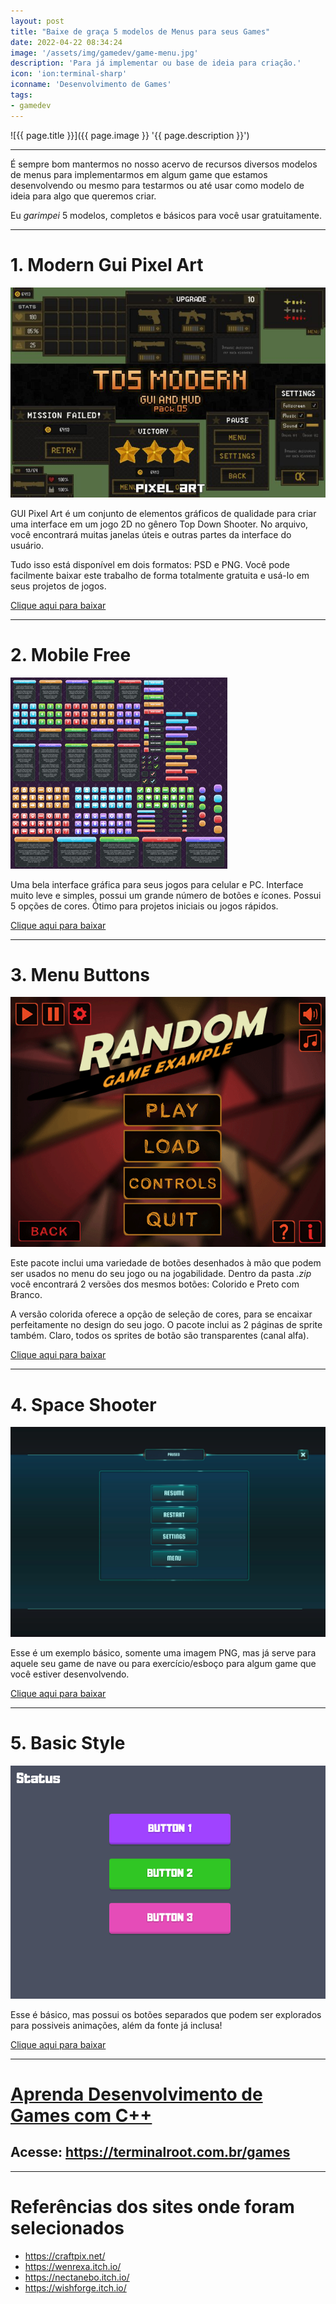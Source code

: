 ```yaml
---
layout: post
title: "Baixe de graça 5 modelos de Menus para seus Games"
date: 2022-04-22 08:34:24
image: '/assets/img/gamedev/game-menu.jpg'
description: 'Para já implementar ou base de ideia para criação.'
icon: 'ion:terminal-sharp'
iconname: 'Desenvolvimento de Games'
tags:
- gamedev
---
```


![{{ page.title }}]({{ page.image }} '{{ page.description }}')

---

É sempre bom mantermos no nosso acervo de recursos diversos modelos de menus para implementarmos em algum game que estamos desenvolvendo ou mesmo para testarmos ou até usar como modelo de ideia para algo que queremos criar.

Eu *garimpei* 5 modelos, completos e básicos para você usar gratuitamente.

---

# 1. Modern Gui Pixel Art
![Modern GUI Pixel Art](/assets/img/gamedev/menus/1.jpg) 

GUI Pixel Art é um conjunto de elementos gráficos de qualidade para criar uma interface em um jogo 2D no gênero Top Down Shooter. No arquivo, você encontrará muitas janelas úteis e outras partes da interface do usuário.

Tudo isso está disponível em dois formatos: PSD e PNG. Você pode facilmente baixar este trabalho de forma totalmente gratuita e usá-lo em seus projetos de jogos.

<a href="/downs/menus/1-craftpix-852098-free-tds-modern-gui-pixel-art.zip" class="btn btn-danger btn-lg">Clique aqui para baixar</a>

---

# 2. Mobile Free
![Mobile Free](/assets/img/gamedev/menus/2.jpg) 

Uma bela interface gráfica para seus jogos para celular e PC. Interface muito leve e simples, possui um grande número de botões e ícones. Possui 5 opções de cores. Ótimo para projetos iniciais ou jogos rápidos.

<a href="/downs/menus/2-WenrexaUIMobileN4_OnlyPng.zip" class="btn btn-warning btn-lg">Clique aqui para baixar</a>

---

# 3. Menu Buttons
![Menu Buttons](/assets/img/gamedev/menus/3.gif) 

Este pacote inclui uma variedade de botões desenhados à mão que podem ser usados no menu do seu jogo ou na jogabilidade. Dentro da pasta *.zip* você encontrará 2 versões dos mesmos botões: Colorido e Preto com Branco.

A versão colorida oferece a opção de seleção de cores, para se encaixar perfeitamente no design do seu jogo. O pacote inclui as 2 páginas de sprite também. Claro, todos os sprites de botão são transparentes (canal alfa).

<a href="/downs/menus/3-space-stream-overlay-game-twitch-ui-frames-set.zip" class="btn btn-primary btn-lg">Clique aqui para baixar</a>

---

# 4. Space Shooter
![Space Shooter](/assets/img/gamedev/menus/4-Space-Shooter-UI7.jpg) 

Esse é um exemplo básico, somente uma imagem PNG, mas já serve para aquele seu game de nave ou para exercício/esboço para algum game que você estiver desenvolvendo.

<a href="/downs/menus/4.zip" class="btn btn-dark btn-lg">Clique aqui para baixar</a>

---

# 5. Basic Style
![Basic Style](/assets/img/gamedev/menus/5.png) 

Esse é básico, mas possui os botões separados que podem ser explorados para possiveis animações, além da fonte já inclusa!

<a href="/downs/menus/5-basic-buttons.zip" class="btn btn-info btn-lg">Clique aqui para baixar</a>

---

# [Aprenda Desenvolvimento de Games com C++](https://terminalroot.com.br/games)
## Acesse: <https://terminalroot.com.br/games>

---

# Referências dos sites onde foram selecionados
+ <https://craftpix.net/>
+ <https://wenrexa.itch.io/>
+ <https://nectanebo.itch.io/>
+ <https://wishforge.itch.io/>


<!-- EASTER EGGS
1. <https://craftpix.net/freebies/free-tds-modern-gui-pixel-art/>
2. <https://wenrexa.itch.io/uimobile-free>
3. <https://nectanebo.itch.io/menu-buttons>
5. [https://wishforge.itch.io/gdevelop-animated-buttons-example](https://wishforge.itch.io/gdevelop-animated-buttons-example)
-->



